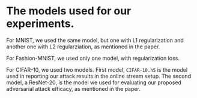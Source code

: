 # The models used for our experiments.

For MNIST, we used the same model, but one with L1 regularization and another one with L2 regularziation, as mentioned in the paper.

For Fashion-MNIST, we used only one model, with regularization loss.

For CIFAR-10, we used two models. First model, ```CIFAR-10.h5``` is the model used in reporting our attack results in the online stream setup. The second model, a ResNet-20, 
is the model we used for evaluating our proposed adversarial attack efficacy, as mentioned in the paper.
